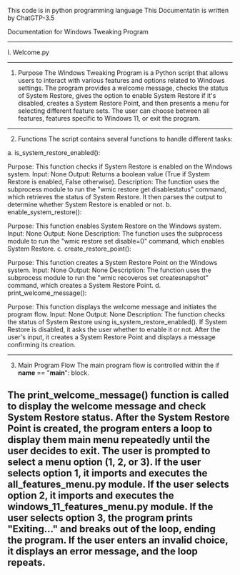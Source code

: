 This code is in python programming language
This Documentatin is written by ChatGTP-3.5

Documentation for Windows Tweaking Program

-----------------------------------------------------------------------------------------------------------------------------------------
I. Welcome.py
____________________________________________________________________________________________________________________________________________
1. Purpose
The Windows Tweaking Program is a Python script that allows users to interact with various features and options related to Windows 
settings. The program provides a welcome message, checks the status of System Restore, gives the option to enable System Restore if it's
disabled, creates a System Restore Point, and then presents a menu for selecting different feature sets. The user can choose between all
features, features specific to Windows 11, or exit the program.
____________________________________________________________________________________________________________________________________________

2. Functions
The script contains several functions to handle different tasks:

a. is_system_restore_enabled():

Purpose: This function checks if System Restore is enabled on the Windows system.
Input: None
Output: Returns a boolean value (True if System Restore is enabled, False otherwise).
Description: The function uses the subprocess module to run the "wmic restore get disablestatus" command, which retrieves the status of 
System Restore. It then parses the output to determine whether System Restore is enabled or not.
b. enable_system_restore():

Purpose: This function enables System Restore on the Windows system.
Input: None
Output: None
Description: The function uses the subprocess module to run the "wmic restore set disable=0" command, which enables System Restore.
c. create_restore_point():

Purpose: This function creates a System Restore Point on the Windows system.
Input: None
Output: None
Description: The function uses the subprocess module to run the "wmic recoveros set createsnapshot" command, which creates a System
Restore Point.
d. print_welcome_message():

Purpose: This function displays the welcome message and initiates the program flow.
Input: None
Output: None
Description: The function checks the status of System Restore using is_system_restore_enabled(). If System Restore is disabled, it asks 
the user whether to enable it or not. After the user's input, it creates a System Restore Point and displays a message confirming its 
creation.
_____________________________________________________________________________________________________________________________________________

3. Main Program Flow
The main program flow is controlled within the if __name__ == "__main__": block.

The print_welcome_message() function is called to display the welcome message and check System Restore status.
After the System Restore Point is created, the program enters a loop to display them main menu repeatedly until the user decides to exit.
The user is prompted to select a menu option (1, 2, or 3).
If the user selects option 1, it imports and executes the all_features_menu.py module.
If the user selects option 2, it imports and executes the windows_11_features_menu.py module.
If the user selects option 3, the program prints "Exiting..." and breaks out of the loop, ending the program.
If the user enters an invalid choice, it displays an error message, and the loop repeats.
---------------------------------------------------------------------------------------------------------------------------------------
